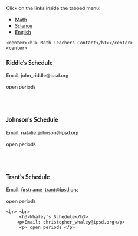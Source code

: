 <!DOCTYPE html>
<html>
<style>
body {font-family: "Lato", sans-serif;}

ul.tab {
    list-style-type: none;
    margin: 0;
    padding: 0;
    overflow: hidden;
    border: 1px solid #ccc;
    background-color: #f1f1f1;
}

/* Float the list items side by side */
ul.tab li {float: left;}

/* Style the links inside the list items */
ul.tab li a {
    display: inline-block;
    color: black;
    text-align: center;
    padding: 14px 16px;
    text-decoration: none;
    transition: 0.3s;
    font-size: 17px;
}

/* Change background color of links on hover */
ul.tab li a:hover {
    background-color: #ddd;
}

/* Create an active/current tablink class */
ul.tab li a:focus, .active {
    background-color: #ccc;
}

/* Style the tab content */
.tabcontent {
    display: none;
    padding: 6px 12px;
    border: 1px solid #ccc;
    border-top: none;
}
</style>
<body>

<p>Click on the links inside the tabbed menu:</p>

<ul class="tab">
<li><a href="javascript:void(0)" class="tablinks" onclick="openTab(event, 'Math')"> Math </a></li>
  <li><a href="javascript:void(0)" class="tablinks" onclick="openTab(event, 'Science')"> Science </a></li>
  <li><a href="javascript:void(0)" class="tablinks" onclick="openTab(event, 'English')"> English </a></li>
</ul>

<!-------- first page---------->
<div id="MathTeachers" class="tabcontent">
	
	<center><h1> Math Teachers Contact</h1></center>
	<center>  
<h3>Riddle's Schedule</h3>
 		 <p>Email: john_riddle@ipsd.org</p> 
  		<p> open periods </p>
	<br> <br>
		<h3>Johnson's Schedule</h3>
  		<p>Email: natalie_johnson@ipsd.org</p> 
  		<p> open periods </p>

<br> <br>
		<h3>Trant's Schedule</h3>
 		 <p>Email: firstname_trant@ipsd.org</p> 
  		<p> open periods </p>

	<br> <br>
		 <h3>Whaley's Schedule</h3>
  		<p>Email: christopher_whaley@ipsd.org</p> 
 		 <p> open periods </p>


</center>
</div>

<script>
function openTabInfo(evt, tabName) {
    var i, tabcontent, tablinks;
    tabcontent = document.getElementsByClassName("tabcontent");
    for (i = 0; i < tabcontent.length; i++) {
        tabcontent[i].style.display = "none";
    }
    tablinks = document.getElementsByClassName("tablinks");
    for (i = 0; i < tablinks.length; i++) {
        tablinks[i].className = tablinks[i].className.replace(" active", "");
    }
    document.getElementById(tabName).style.display = "block";
    evt.currentTarget.className += " active";
}


</script>
     
</body>
</html> 


